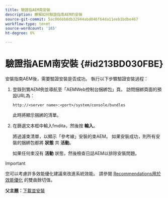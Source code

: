 ```yaml
---
title: 驗證指AEM南安裝
description: 瞭解如何驗證指南AEM的安裝
source-git-commit: 5ac066bb8db32944abd046f64da11eeb1bdbe467
workflow-type: tm+mt
source-wordcount: '165'
ht-degree: 0%

---
```



# 驗證指AEM南安裝 {#id213BD030FBE}

安裝指南AEM後，需要驗證安裝是否成功。 執行以下步驟驗證安裝過程：

1. 登錄到實AEM例並導航至「AEMWeb控制台捆綁包」頁。 訪問捆綁頁面的預設URL為：

   ```http
   http://<server name>:<port>/system/console/bundles
   ```

   此時將顯示捆綁的清單。

1. 在篩選文本框中輸入fmdita，然後按 **輸入**。

   將過濾束清單，以顯示「參考線」安裝的束AEM。 如果安裝成功，則所有安裝的捆綁包都將 **狀態** 共 **活動**。

   如果任何束沒有 **活動** 狀態，然後檢查日誌AEM以排除安裝問題。


>[!IMPORTANT]
>
> 您可以考慮許多效能優化建議來改進系統效能。 請參閱 [Recommendations用於效能優化](download-install-recommend-perf-optimiz.md#) 的雙曲餘切值。

**父主題：**[&#x200B;下載並安裝](download-install.md)

